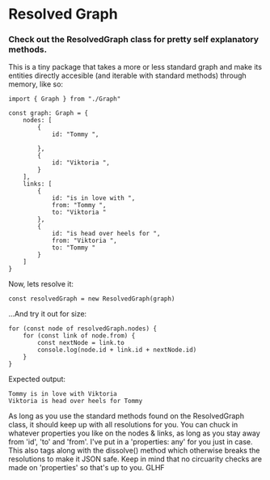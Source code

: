 # Resolved Graph

### Check out the ResolvedGraph class for pretty self explanatory methods.

This is a tiny package that takes a more or less standard graph and make its entities directly accesible (and iterable with standard methods) through memory, like so:

```
import { Graph } from "./Graph"

const graph: Graph = {
    nodes: [
        {
            id: "Tommy ",

        },
        {
            id: "Viktoria ",
        }
    ],
    links: [
        {
            id: "is in love with ",
            from: "Tommy ",
            to: "Viktoria "
        },
        {
            id: "is head over heels for ",
            from: "Viktoria ",
            to: "Tommy "
        }
    ]
}
```

Now, lets resolve it:
```import { ResolvedGraph } from "./ResolvedGraph"
const resolvedGraph = new ResolvedGraph(graph)
```

...And try it out for size:
```
for (const node of resolvedGraph.nodes) {
    for (const link of node.from) {
        const nextNode = link.to
        console.log(node.id + link.id + nextNode.id)
    }
}
```

Expected output:
```
Tommy is in love with Viktoria 
Viktoria is head over heels for Tommy
```


As long as you use the standard methods found on the ResolvedGraph class, it should keep up with all resolutions for you. You can chuck in whatever properties you like on the nodes & links, as long as you stay away from 'id', 'to' and 'from'. I've put in a 'properties: any' for you just in case. This also tags along with the dissolve() method which otherwise breaks the resolutions to make it JSON safe. Keep in mind that no circuarity checks are made on 'properties' so that's up to you. GLHF
